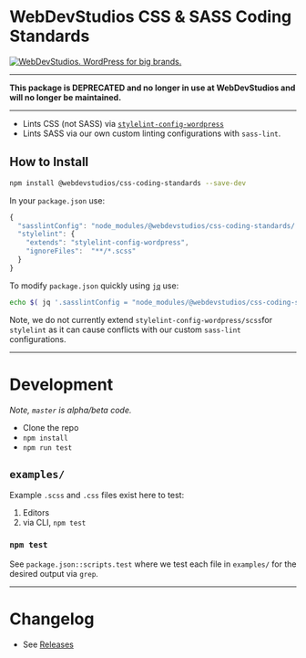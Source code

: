 # WebDevStudios CSS & SASS Coding Standards

<a href="https://webdevstudios.com/contact/"><img src="https://webdevstudios.com/wp-content/uploads/2018/04/wds-github-banner.png" alt="WebDevStudios. WordPress for big brands."></a>

------

**This package is DEPRECATED and no longer in use at WebDevStudios and will no longer be maintained.**

------

- Lints CSS (not SASS) via [`stylelint-config-wordpress`](https://www.npmjs.com/package/stylelint-config-wordpress)
- Lints SASS via our own custom linting configurations with `sass-lint`.

## How to Install

```bash
npm install @webdevstudios/css-coding-standards --save-dev
```

In your `package.json` use:

```js
{
  "sasslintConfig": "node_modules/@webdevstudios/css-coding-standards/.sass-lint.yml",
  "stylelint": {
    "extends": "stylelint-config-wordpress",
    "ignoreFiles":  "**/*.scss"
  }
}
```

To modify `package.json` quickly using [`jq`](https://stedolan.github.io/jq/) use:

```bash
echo $( jq '.sasslintConfig = "node_modules/@webdevstudios/css-coding-standards/.sass-lint.yml"' package.json ) | jq . > package-tmp.json && mv package-tmp.json package.json && echo $( jq '.stylelint = {"extends": "stylelint-config-wordpress","ignoreFiles": "**/*.scss"}' package.json ) | jq . > package-tmp.json && mv package-tmp.json package.json
```

Note, we do not currently extend `stylelint-config-wordpress/scss`for `stylelint` as it can cause conflicts with our custom `sass-lint` configurations.

---

# Development

_Note, `master` is alpha/beta code._

- Clone the repo
- `npm install`
- `npm run test`

## `examples/`

Example `.scss` and `.css` files exist here to test:

1. Editors
2. via CLI, `npm test`

### `npm test`

See `package.json::scripts.test` where we test each file in `examples/` for the desired output via `grep`.

____________

# Changelog 

- See [Releases](https://github.com/WebDevStudios/css-coding-standards/releases)
